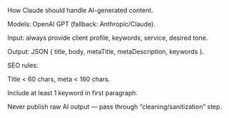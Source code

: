 How Claude should handle AI-generated content.

Models: OpenAI GPT (fallback: Anthropic/Claude).

Input: always provide client profile, keywords, service, desired tone.

Output: JSON { title, body, metaTitle, metaDescription, keywords }.

SEO rules:

Title < 60 chars, meta < 160 chars.

Include at least 1 keyword in first paragraph.

Never publish raw AI output — pass through “cleaning/sanitization” step.
